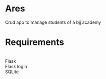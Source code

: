 # Ares
 Crud app to manage students of a bjj academy

# Requirements
<br>Flask
<br>Flask login
<br>SQLite

